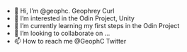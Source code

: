 - 👋 Hi, I’m @geophc. Geophrey Curl
- 👀 I’m interested in the Odin Project, Unity 
- 🌱 I’m currently learning my first steps in the Odin Project
- 💞️ I’m looking to collaborate on ...
- 📫 How to reach me @GeophC Twitter

<!---
geophc/geophc is a ✨ special ✨ repository because its `README.md` (this file) appears on your GitHub profile.
You can click the Preview link to take a look at your changes.
--->
